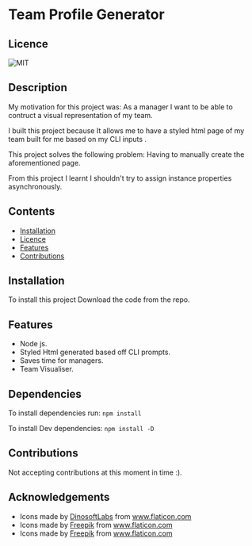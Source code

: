 # Team Profile Generator

## Licence

![MIT](https://img.shields.io/badge/License-MIT-green.svg)

## Description

My motivation for this project was: As a manager I want to be able to contruct a visual representation of my team.

I built this project because It allows me to have a styled html page of my team built for me based on my CLI inputs .

This project solves the following problem: Having to manually create the aforementioned page.

From this project I learnt I shouldn't try to assign instance properties asynchronously.

## Contents

-   [Installation](#installation)
-   [Licence](#licence)
-   [Features](#features)
-   [Contributions](#contributions)

## Installation

To install this project Download the code from the repo.

## Features

-   Node js.
-   Styled Html generated based off CLI prompts.
-   Saves time for managers.
-   Team Visualiser.

## Dependencies

To install dependencies run:
`npm install`

To install Dev dependencies:
`npm install -D`

## Contributions

Not accepting contributions at this moment in time :).

## Acknowledgements

-   <div>Icons made by <a href="https://www.flaticon.com/authors/dinosoftlabs" title="DinosoftLabs">DinosoftLabs</a> from <a href="https://www.flaticon.com/" title="Flaticon">www.flaticon.com</a></div>
-   <div>Icons made by <a href="https://www.freepik.com" title="Freepik">Freepik</a> from <a href="https://www.flaticon.com/" title="Flaticon">www.flaticon.com</a></div>
-   <div>Icons made by <a href="https://www.freepik.com" title="Freepik">Freepik</a> from <a href="https://www.flaticon.com/" title="Flaticon">www.flaticon.com</a></div>
